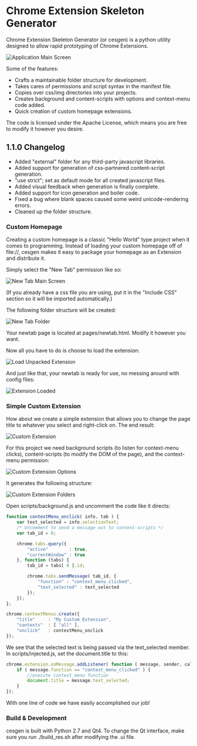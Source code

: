 # Chrome Extension Skeleton Generator

Chrome Extension Skeleton Generator (or cesgen) is a python utility designed to allow rapid prototyping of Chrome Extensions.

![Application Main Screen](/promos/promo_1.png?raw=true "Application Main Screen")

Some of the features:
- Crafts a maintainable folder structure for development.
- Takes cares of permissions and script syntax in the manifest file.
- Copies over css/img directories into your projects.
- Creates background and content-scripts with options and context-menu code added.
- Quick creation of custom homepage extensions.

The code is licensed under the Apache License, which means you are free to modify it however you desire.

## 1.1.0 Changelog
- Added "external" folder for any third-party javascript libraries.
- Added support for generation of css-partnered content-script generation.
- "use strict"; set as default mode for all created javascript files.
- Added visual feedback when generation is finally complete.
- Added support for icon generation and boiler code.
- Fixed a bug where blank spaces caused some weird unicode-rendering errors.
- Cleaned up the folder structure. 

### Custom Homepage
Creating a custom homepage is a classic "Hello World" type project when it comes to programming. Instead of loading your custom homepage off of file://, cesgen makes it easy to package your homepage as an Extension and distribute it.

Simply select the "New Tab" permission like so:

![New Tab Main Screen](/promos/promo_2.png?raw=true "New Tab Main Screen")

(If you already have a css file you are using, put it in the "Include CSS" section so it will be imported automatically.)

The following folder structure will be created:

![New Tab Folder](/promos/promo_2a.png?raw=true "New Tab Folder")

Your newtab page is located at pages/newtab.html. Modify it however you want.

Now all you have to do is choose to load the extension:

![Load Unpacked Extension](/promos/promo_3.png?raw=true "Load Unpacked Extension")

And just like that, your newtab is ready for use, no messing around with config files:

![Extension Loaded](/promos/promo_4.png?raw=true "Extension Loaded")

### Simple Custom Extension
How about we create a simple extension that allows you to change the page title to whatever you select and right-click on. The end result:

![Custom Extension](/promos/promo_7.png?raw=true "Custom Extension")

For this project we need background scripts (to listen for context-menu clicks), content-scripts (to modify the DOM of the page), and the context-menu permission:

![Custom Extension Options](/promos/promo_5.png?raw=true "Custom Extension Options")

It generates the following structure:

![Custom Extension Folders](/promos/promo_6.png?raw=true "Custom Extension Folders")

Open scripts/background.js and uncomment the code like it directs:
```js
function contextMenu_onclick( info, tab ) {
    var text_selected = info.selectionText;
    /* Uncomment to send a message out to content-scripts */
    var tab_id = 0;

    chrome.tabs.query({
        "active"        : true,
        "currentWindow" : true
    }, function (tabs) {
        tab_id = tabs[ 0 ].id;

        chrome.tabs.sendMessage( tab_id, {
            "function" : "context_menu_clicked",
            "text_selected" : text_selected
        });
    });
};

chrome.contextMenus.create({
    "title"     : "My Custom Extension",
    "contexts"  : [ "all" ],
    "onclick"   : contextMenu_onclick
});
```

We see that the selected text is being passed via the text_selected member. In scripts/injected.js, set the document.title to this:
```js
chrome.extension.onMessage.addListener( function ( message, sender, callback ) {
    if ( message.function == "context_menu_clicked" ) {
        //execute context_menu function
        document.title = message.text_selected;
    }
});
```

With one line of code we have easily accomplished our job!

### Build & Development
cesgen is built with Python 2.7 and Qt4. To change the Qt interface, make sure you run ./build_res.sh after modifying the .ui file.

